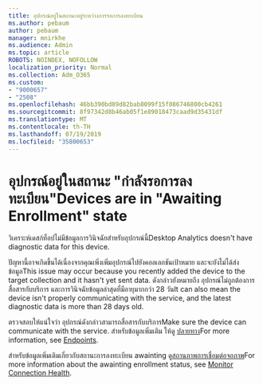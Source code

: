 ```yaml
---
title: อุปกรณ์อยู่ในสถานะอยู่ระหว่างการรอการลงทะเบียน
ms.author: pebaum
author: pebaum
manager: mnirkhe
ms.audience: Admin
ms.topic: article
ROBOTS: NOINDEX, NOFOLLOW
localization_priority: Normal
ms.collection: Adm_O365
ms.custom:
- "9000657"
- "2508"
ms.openlocfilehash: 46bb390bd89d82bab8099f15f086746800cb4261
ms.sourcegitcommit: 8f97342d8b46ab05f1e89018473caad9d35431df
ms.translationtype: MT
ms.contentlocale: th-TH
ms.lasthandoff: 07/19/2019
ms.locfileid: "35800653"
---
```

# <a name="devices-are-in-awaiting-enrollment-state"></a><span data-ttu-id="dbf8b-102">อุปกรณ์อยู่ในสถานะ "กำลังรอการลงทะเบียน"</span><span class="sxs-lookup"><span data-stu-id="dbf8b-102">Devices are in "Awaiting Enrollment" state</span></span>

<span data-ttu-id="dbf8b-103">วิเคราะห์เดสก์ท็อปไม่มีข้อมูลการวินิจฉัยสำหรับอุปกรณ์นี้</span><span class="sxs-lookup"><span data-stu-id="dbf8b-103">Desktop Analytics doesn't have diagnostic data for this device.</span></span> 

<span data-ttu-id="dbf8b-104">ปัญหานี้อาจเกิดขึ้นได้เนื่องจากคุณเพิ่งเพิ่มอุปกรณ์ไปยังคอลเลกชันเป้าหมาย และจะยังไม่ได้ส่งข้อมูล</span><span class="sxs-lookup"><span data-stu-id="dbf8b-104">This issue may occur because you recently added the device to the target collection and it hasn't yet sent data.</span></span> <span data-ttu-id="dbf8b-105">ดังกล่าวยังหมายถึง อุปกรณ์ไม่ถูกต้องการสื่อสารกับบริการ และการวินิจฉัยข้อมูลล่าสุดที่มีอายุมากกว่า 28 วัน</span><span class="sxs-lookup"><span data-stu-id="dbf8b-105">It can also mean the device isn't properly communicating with the service, and the latest diagnostic data is more than 28 days old.</span></span>

<span data-ttu-id="dbf8b-106">ตรวจสอบให้แน่ใจว่า อุปกรณ์ดังกล่าวสามารถสื่อสารกับบริการ</span><span class="sxs-lookup"><span data-stu-id="dbf8b-106">Make sure the device can communicate with the service.</span></span> <span data-ttu-id="dbf8b-107">สำหรับข้อมูลเพิ่มเติม ให้ดู [ปลายทาง](https://docs.microsoft.com/sccm/desktop-analytics/enable-data-sharing#endpoints)</span><span class="sxs-lookup"><span data-stu-id="dbf8b-107">For more information, see [Endpoints](https://docs.microsoft.com/sccm/desktop-analytics/enable-data-sharing#endpoints).</span></span>

<span data-ttu-id="dbf8b-108">สำหรับข้อมูลเพิ่มเติมเกี่ยวกับสถานะการลงทะเบียน awainting ดู[สถานภาพการเชื่อมต่อจอภาพ](https://docs.microsoft.com/sccm/desktop-analytics/monitor-connection-health#awaiting-enrollment)</span><span class="sxs-lookup"><span data-stu-id="dbf8b-108">For more information about the awainting enrollment status, see [Monitor Connection Health](https://docs.microsoft.com/sccm/desktop-analytics/monitor-connection-health#awaiting-enrollment).</span></span>